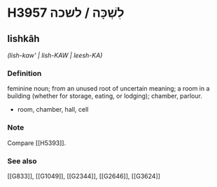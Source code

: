 # H3957 לִשְׁכָּה / לשכה

## lishkâh

_(lish-kaw' | lish-KAW | leesh-KA)_

### Definition

feminine noun; from an unused root of uncertain meaning; a room in a building (whether for storage, eating, or lodging); chamber, parlour.

- room, chamber, hall, cell


### Note

Compare [[H5393]].

### See also

[[G833]], [[G1049]], [[G2344]], [[G2646]], [[G3624]]

